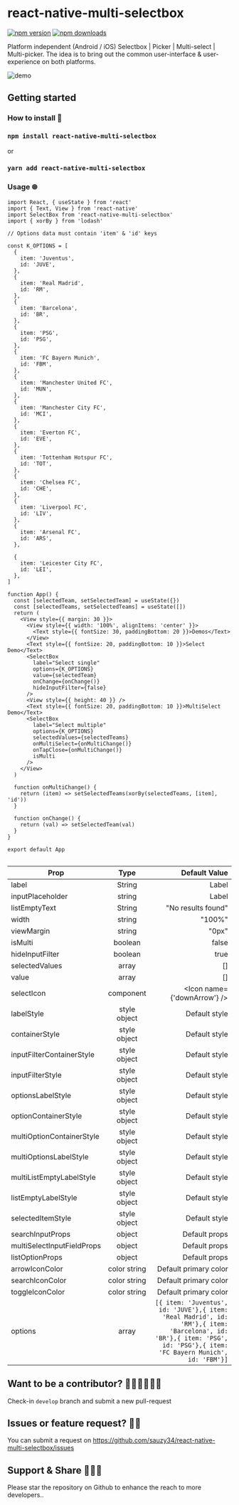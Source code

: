 # react-native-multi-selectbox

[![npm version](https://badge.fury.io/js/react-native-multi-selectbox.svg)](https://badge.fury.io/js/react-native-multi-selectbox)
[![npm downloads](https://img.shields.io/npm/dm/react-native-multi-selectbox.svg?style=flat-square)](https://www.npmjs.com/package/react-native-multi-selectbox)

Platform independent (Android / iOS) Selectbox | Picker | Multi-select | Multi-picker. The idea is to bring out the common user-interface & user-experience on both platforms.

![demo](https://raw.githubusercontent.com/sauzy34/react-native-multi-selectbox/master/demo.gif)

## Getting started

### How to install 🎹

### `npm install react-native-multi-selectbox`

or

### `yarn add react-native-multi-selectbox`

### Usage 𖣠

```
import React, { useState } from 'react'
import { Text, View } from 'react-native'
import SelectBox from 'react-native-multi-selectbox'
import { xorBy } from 'lodash'

// Options data must contain 'item' & 'id' keys

const K_OPTIONS = [
  {
    item: 'Juventus',
    id: 'JUVE',
  },
  {
    item: 'Real Madrid',
    id: 'RM',
  },
  {
    item: 'Barcelona',
    id: 'BR',
  },
  {
    item: 'PSG',
    id: 'PSG',
  },
  {
    item: 'FC Bayern Munich',
    id: 'FBM',
  },
  {
    item: 'Manchester United FC',
    id: 'MUN',
  },
  {
    item: 'Manchester City FC',
    id: 'MCI',
  },
  {
    item: 'Everton FC',
    id: 'EVE',
  },
  {
    item: 'Tottenham Hotspur FC',
    id: 'TOT',
  },
  {
    item: 'Chelsea FC',
    id: 'CHE',
  },
  {
    item: 'Liverpool FC',
    id: 'LIV',
  },
  {
    item: 'Arsenal FC',
    id: 'ARS',
  },

  {
    item: 'Leicester City FC',
    id: 'LEI',
  },
]

function App() {
  const [selectedTeam, setSelectedTeam] = useState({})
  const [selectedTeams, setSelectedTeams] = useState([])
  return (
    <View style={{ margin: 30 }}>
      <View style={{ width: '100%', alignItems: 'center' }}>
        <Text style={{ fontSize: 30, paddingBottom: 20 }}>Demos</Text>
      </View>
      <Text style={{ fontSize: 20, paddingBottom: 10 }}>Select Demo</Text>
      <SelectBox
        label="Select single"
        options={K_OPTIONS}
        value={selectedTeam}
        onChange={onChange()}
        hideInputFilter={false}
      />
      <View style={{ height: 40 }} />
      <Text style={{ fontSize: 20, paddingBottom: 10 }}>MultiSelect Demo</Text>
      <SelectBox
        label="Select multiple"
        options={K_OPTIONS}
        selectedValues={selectedTeams}
        onMultiSelect={onMultiChange()}
        onTapClose={onMultiChange()}
        isMulti
      />
    </View>
  )

  function onMultiChange() {
    return (item) => setSelectedTeams(xorBy(selectedTeams, [item], 'id'))
  }

  function onChange() {
    return (val) => setSelectedTeam(val)
  }
}

export default App


```

| Prop                      |     Type     |                                                                                                                                                        Default Value |
| ------------------------- | :----------: | -------------------------------------------------------------------------------------------------------------------------------------------------------------------: |
| label                     |    String    |                                                                                                                                                                Label |
| inputPlaceholder          |    string    |                                                                                                                                                                Label |
| listEmptyText                     |    String    |                                                                                                                                                                "No results found" |
| width                     |    string    |                                                                                                                                                               "100%" |
| viewMargin                |    string    |                                                                                                                                                                "0px" |
| isMulti                   |   boolean    |                                                                                                                                                                false |
| hideInputFilter           |   boolean    |                                                                                                                                                                 true |
| selectedValues            |    array     |                                                                                                                                                                   [] |
| value                     |    array     |                                                                                                                                                                   [] |
| selectIcon                |  component   |                                                                                                                                          <Icon name={'downArrow'} /> |
| labelStyle                | style object |                                                                                                                                                        Default style |
| containerStyle            | style object |                                                                                                                                                        Default style |
| inputFilterContainerStyle | style object |                                                                                                                                                        Default style |
| inputFilterStyle          | style object |                                                                                                                                                        Default style |
| optionsLabelStyle         | style object |                                                                                                                                                        Default style |
| optionContainerStyle      | style object |                                                                                                                                                        Default style |
| multiOptionContainerStyle | style object |                                                                                                                                                        Default style |
| multiOptionsLabelStyle    | style object |                                                                                                                                                        Default style |
| multiListEmptyLabelStyle  | style object |                                                                                                                                                        Default style |
| listEmptyLabelStyle       | style object |                                                                                                                                                        Default style |
| selectedItemStyle         | style object |                                                                                                                                                        Default style |
searchInputProps         | object |                                                                                                                                                        Default props |
multiSelectInputFieldProps         | object |                                                                                                                                                        Default props |
| listOptionProps          | object |      Default props |
| arrowIconColor         | color string |                                                                                                                                                        Default primary color |
| searchIconColor         | color string |                                                                                                                                                        Default primary color |
| toggleIconColor         | color string |                                                                                                                                                        Default primary color |
| options                   |    array     | `[{ item: 'Juventus', id: 'JUVE'},{ item: 'Real Madrid', id: 'RM'},{ item: 'Barcelona', id: 'BR'},{ item: 'PSG', id: 'PSG'},{ item: 'FC Bayern Munich', id: 'FBM'}]` |

## Want to be a contributor? 👷🏼‍♂️👷🏼‍♀️

Check-in `develop` branch and submit a new pull-request

## Issues or feature request? ✍🏼

You can submit a request on https://github.com/sauzy34/react-native-multi-selectbox/issues

## Support & Share 💆🏼‍♂️

Please star the repository on Github to enhance the reach to more developers..

